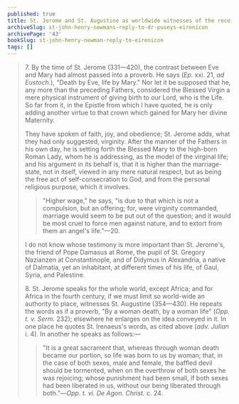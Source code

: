 ```yaml
---
published: true
title: St. Jerome and St. Augustine as worldwide witnesses of the received teachings of Mary
archiveSlug: st-john-henry-newmans-reply-to-dr-puseys-eirenicon
archivePage: '43'
bookSlug: st-john-henry-newman-reply-to-eirenicon
tags: []
---
```


> 7\. By the time of St. Jerome (331—420), the contrast between Eve and Mary had almost passed into a proverb. He says (*Ep.* xxi. 21, *ad Eustoch.*), "Death by Eve, life by Mary." Nor let it be supposed that he, any more than the preceding Fathers, considered the Blessed Virgin a mere physical instrument of giving birth to our Lord, who is the Life. So far from it, in the Epistle from which I have quoted, he is only adding another virtue to that crown which gained for Mary her divine Maternity.
>
> They have spoken of faith, joy, and obedience; St. Jerome adds, what they had only suggested, virginity. After the manner of the Fathers in his own day, he is setting forth the Blessed Mary to the high-born Roman Lady, whom he is addressing, as the model of the virginal life; and his argument in its behalf is, that it is higher than the marriage-state, not in itself, viewed in any mere natural respect, but as being the free act of self-consecration to God, and from the personal religious purpose, which it involves.
>
>> "Higher wage," he says, "is due to that which is not a compulsion, but an offering; for, were virginity commanded, marriage would seem to be put out of the question; and it would be most cruel to force men against nature, and to extort from them an angel's life."—20.
>
> I do not know whose testimony is more important than St. Jerome's, the friend of Pope Damasus at Rome, the pupil of St. Gregory Nazianzen at Constantinople, and of Didymus in Alexandria, a native of Dalmatia, yet an inhabitant, at different times of his life, of Gaul, Syria, and Palestine.
>
> 8\. St. Jerome speaks for the whole world, except Africa; and for Africa in the fourth century, if we must limit so world-wide an authority to place, witnesses St. Augustine (354—430). He repeats the words as if a proverb, "By a woman death, by a woman life" (*Opp. t. v. Serm.* 232); elsewhere he enlarges on the idea conveyed in it. In one place he quotes St. Irenaeus's words, as cited above (*adv. Julian* i. 4). In another he speaks as follows:—
>
>> "It is a great sacrament that, whereas through woman death became our portion, so life was born to us by woman; that, in the case of both sexes, male and female, the baffled devil should be tormented, when on the overthrow of both sexes he was rejoicing; whose punishment had been small, if both sexes had been liberated in us, without our being liberated through both.”—*Opp. t. vi. De Agon. Christ.* c. 24.
